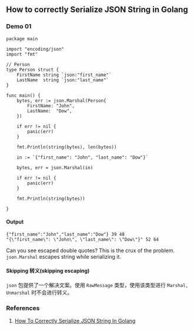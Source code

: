 ## How to correctly Serialize JSON String in Golang

### Demo 01
```
package main

import "encoding/json"
import "fmt"

// Person
type Person struct {
	FirstName string `json:"first_name"`
	LastName  string `json:"last_name"`
}

func main() {
	bytes, err := json.Marshal(Person{
		FirstName: "John",
		LastName:  "Dow",
	})

	if err != nil {
		panic(err)
	}

	fmt.Println(string(bytes), len(bytes))

	in := `{"first_name": "John", "last_name": "Dow"}`

	bytes, err = json.Marshal(in)

	if err != nil {
		panic(err)
	}

	fmt.Println(string(bytes))

}
```
#### Output
```
{"first_name":"John","last_name":"Dow"} 39 48
"{\"first_name\": \"John\", \"last_name\": \"Dow\"}" 52 64
```
Can you see escaped double quotes? This is the crux of the problem. `json.Marshal` escapes string while serializing it.

#### Skipping 转义(skipping escaping)

`json` 包提供了一个解决文案。使用 `RawMessage` 类型，使用该类型进行 `Marshal, Unmarshal` 时不会进行转义。

### References
1. [How To Correctly Serialize JSON String In Golang](http://goinbigdata.com/how-to-correctly-serialize-json-string-in-golang)
